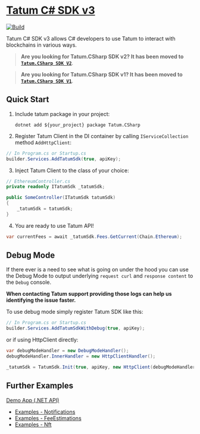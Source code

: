 # [Tatum C# SDK v3](http://tatum.com/)

[![Build](https://github.com/tatumio/tatum-csharp/actions/workflows/build.yml/badge.svg?branch=v3)](https://github.com/tatumio/tatum-csharp/actions/workflows/build.yml)

Tatum C# SDK v3 allows C# developers to use Tatum to interact with blockchains in various ways.

> **Are you looking for Tatum.CSharp SDK v2? It has been moved to [`Tatum.CSharp SDK V2`](https://github.com/tatumio/tatum-csharp/tree/v2)**.

> **Are you looking for Tatum.CSharp SDK v1? It has been moved to [`Tatum.CSharp SDK V1`](https://github.com/tatumio/tatum-csharp/tree/v1)**.

## Quick Start

1. Include tatum package in your project:


   `dotnet add ${your_project} package Tatum.CSharp`


2. Register Tatum Client in the DI container by calling `IServiceCollection` method `AddHttpClient`:

```cs
// In Program.cs or Startup.cs
builder.Services.AddTatumSdk(true, apiKey);
```
3. Inject Tatum Client to the class of your choice:

```cs
// EthereumController.cs
private readonly ITatumSdk _tatumSdk;

public SomeController(ITatumSdk tatumSdk)
{
    _tatumSdk = tatumSdk;
}
```

4. You are ready to use Tatum API!
```cs
var currentFees = await _tatumSdk.Fees.GetCurrent(Chain.Ethereum);
```

## Debug Mode

If there ever is a need to see what is going on under the hood you can use the Debug Mode to output underlying `request curl` and `response content` to the `Debug` console.

**When contacting Tatum support providing those logs can help us identifying the issue faster.**

To use debug mode simply register Tatum SDK like this:
```cs
// In Program.cs or Startup.cs
builder.Services.AddTatumSdkWithDebug(true, apiKey);
```

or if using HttpClient directly:
```cs
var debugModeHandler = new DebugModeHandler();
debugModeHandler.InnerHandler = new HttpClientHandler();

_tatumSdk = TatumSdk.Init(true, apiKey, new HttpClient(debugModeHandler));
```

## Further Examples

[Demo App (.NET API)](Tatum.CSharp.Demo)

- [Examples - Notifications](Tatum.CSharp.Examples/Notifications/TatumNotifications.cs)
- [Examples - FeeEstimations](Tatum.CSharp.Examples/Fees/TatumFeeEstimations.cs)
- [Examples - Nft](Tatum.CSharp.Examples/Nft/TatumNft.cs)

